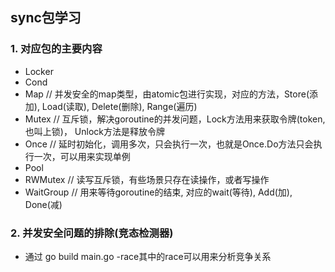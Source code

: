 ## sync包学习
### 1. 对应包的主要内容
- Locker
- Cond
- Map         // 并发安全的map类型，由atomic包进行实现，对应的方法，Store(添加), Load(读取), Delete(删除), Range(遍历)
- Mutex       // 互斥锁，解决goroutine的并发问题，Lock方法用来获取令牌(token,也叫上锁)， Unlock方法是释放令牌
- Once        // 延时初始化，调用多次，只会执行一次，也就是Once.Do方法只会执行一次，可以用来实现单例
- Pool
- RWMutex     // 读写互斥锁，有些场景只存在读操作，或者写操作   
- WaitGroup   // 用来等待goroutine的结束, 对应的wait(等待), Add(加), Done(减)  



### 2. 并发安全问题的排除(竞态检测器)
- 通过 go build main.go -race其中的race可以用来分析竞争关系